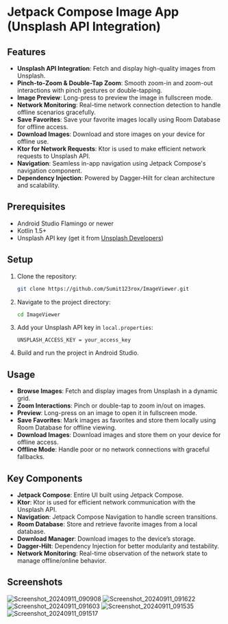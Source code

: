 # Jetpack Compose Image App (Unsplash API Integration)

## Features

- **Unsplash API Integration**: Fetch and display high-quality images from Unsplash.
- **Pinch-to-Zoom & Double-Tap Zoom**: Smooth zoom-in and zoom-out interactions with pinch gestures or double-tapping.
- **Image Preview**: Long-press to preview the image in fullscreen mode.
- **Network Monitoring**: Real-time network connection detection to handle offline scenarios gracefully.
- **Save Favorites**: Save your favorite images locally using Room Database for offline access.
- **Download Images**: Download and store images on your device for offline use.
- **Ktor for Network Requests**: Ktor is used to make efficient network requests to Unsplash API.
- **Navigation**: Seamless in-app navigation using Jetpack Compose's navigation component.
- **Dependency Injection**: Powered by Dagger-Hilt for clean architecture and scalability.

## Prerequisites

- Android Studio Flamingo or newer
- Kotlin 1.5+
- Unsplash API key (get it from [Unsplash Developers](https://unsplash.com/developers))

## Setup

1. Clone the repository:
   ```bash
   git clone https://github.com/Sumit123rox/ImageViewer.git
   ```
2. Navigate to the project directory:
   ```bash
   cd ImageViewer
   ```
3. Add your Unsplash API key in `local.properties`:
   ```properties
   UNSPLASH_ACCESS_KEY = your_access_key
   ```
4. Build and run the project in Android Studio.

## Usage

- **Browse Images**: Fetch and display images from Unsplash in a dynamic grid.
- **Zoom Interactions**: Pinch or double-tap to zoom in/out on images.
- **Preview**: Long-press on an image to open it in fullscreen mode.
- **Save Favorites**: Mark images as favorites and store them locally using Room Database for offline viewing.
- **Download Images**: Download images and store them on your device for offline access.
- **Offline Mode**: Handle poor or no network connections with graceful fallbacks.

## Key Components

- **Jetpack Compose**: Entire UI built using Jetpack Compose.
- **Ktor**: Ktor is used for efficient network communication with the Unsplash API.
- **Navigation**: Jetpack Compose Navigation to handle screen transitions.
- **Room Database**: Store and retrieve favorite images from a local database.
- **Download Manager**: Download images to the device’s storage.
- **Dagger-Hilt**: Dependency Injection for better modularity and testability.
- **Network Monitoring**: Real-time observation of the network state to manage offline/online behavior.

## Screenshots
![Screenshot_20240911_090908](https://github.com/user-attachments/assets/999f0734-50d4-4051-ab34-cd3275f1a715)
![Screenshot_20240911_091622](https://github.com/user-attachments/assets/7fb5dbd2-dc07-4bdb-8b57-c4bf8853d533)
![Screenshot_20240911_091603](https://github.com/user-attachments/assets/68c0aad4-a551-43a9-a7c4-f544f869742c)
![Screenshot_20240911_091535](https://github.com/user-attachments/assets/0768574d-06a3-48a5-b0ba-97f66d8cc292)
![Screenshot_20240911_091517](https://github.com/user-attachments/assets/1bdf1697-8b44-4de1-af6f-e906b5771552)


